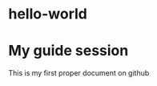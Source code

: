 # hello-world
<!DOCTYPE html>
<html>
  <head>
    <title>
      My guide session
    </title>
  </head>
  <body>
    <h1>
      My guide session
    </h1>
    <p>
      This is my first proper document on github
    </p>
  </body>
</html>
